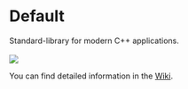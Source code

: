 <h1>Default</h1>

<p>
Standard-library for modern C++ applications.<br />
<br />
<img src="https://github.com/user-attachments/assets/dd650e5f-a90c-48bc-bba2-f80aa138eed1" />
<br />

You can find detailed information in the <a href="https://github.com/svenbieg/Default/wiki">Wiki</a>.
</p>
